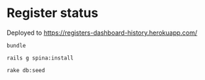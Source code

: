 # Register status

Deployed to https://registers-dashboard-history.herokuapp.com/

`bundle`

`rails g spina:install`

`rake db:seed`
